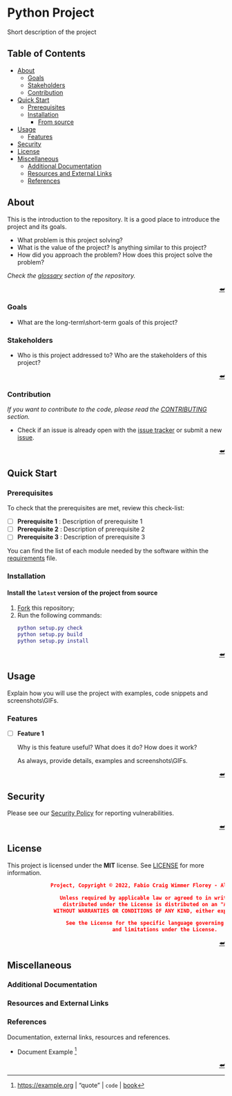 <a name="readme-header"></a>
<!--
=========================================================================================
             $$$$$$$\  $$$$$$$$\  $$$$$$\  $$$$$$$\  $$\      $$\ $$$$$$$$\
             $$  __$$\ $$  _____|$$  __$$\ $$  __$$\ $$$\    $$$ |$$  _____|
             $$ |  $$ |$$ |      $$ /  $$ |$$ |  $$ |$$$$\  $$$$ |$$ |
             $$$$$$$  |$$$$$\    $$$$$$$$ |$$ |  $$ |$$\$$\$$ $$ |$$$$$\
             $$  __$$< $$  __|   $$  __$$ |$$ |  $$ |$$ \$$$  $$ |$$  __|
             $$ |  $$ |$$ |      $$ |  $$ |$$ |  $$ |$$ |\$  /$$ |$$ |
             $$ |  $$ |$$$$$$$$\ $$ |  $$ |$$$$$$$  |$$ | \_/ $$ |$$$$$$$$\
             \__|  \__|\________|\__|  \__|\_______/ \__|     \__|\________|
=========================================================================================

 Author: Fabio Craig Wimmer Florey                                        version: 0.0.1
=========================================================================================
                                        ~ NOTICE ~

       Project, Copyright © 2022, Fabio Craig Wimmer Florey - All Rights Reserved.

           Unless required by applicable law or agreed to in writing, software      
            distributed under the License is distributed on an "AS IS" BASIS,       
         WITHOUT WARRANTIES OR CONDITIONS OF ANY KIND, either express or implied.   

             See the License for the specific language governing permissions        
                            and limitations under the License.

 License: MIT-0                                       Terms and Conditions: ./LICENSE.md
=========================================================================================
You can also use the [GitHub Flavored Markdown][MARKDOWN] syntax or HTML. 
You can also create the titles of your project with [TAAG][TAAG]:
- [Font][TAAG PYTHON] for Python files
- [Font][TAAG OTHER] for other files
-->                 

<!-- Project Logo -->

# Python Project
Short description of the project

## Table of Contents
+ [About](#about)
  * [Goals](#goals)
  * [Stakeholders](#stakeholders)
  * [Contribution](#contribution)
+ [Quick Start](#quick-start)
  * [Prerequisites](#prerequisites)
  * [Installation](#installation)
    - [From source](#install-the-latest-version-of-the-project-from-source)
+ [Usage](#usage)
  * [Features](#features)
+ [Security](#security)
+ [License](#license)
+ [Miscellaneous](#miscellaneous)
  * [Additional Documentation](#additional-documentation)
  * [Resources and External Links](#resources-and-external-links)
  * [References](#references)

  
## About
This is the introduction to the repository. It is a good place to introduce the project and its goals.

- What problem is this project solving?
- What is the value of the project? Is anything similar to this project?
- How did you approach the problem? How does this project solve the problem? 

*Check the [glossary][GLOSSARY] section of the repository.*

<p align="right"><a href="#readme-header">⮨</a></p>

### Goals
- What are the long-term\short-term goals of this project? 
### Stakeholders
- Who is this project addressed to? Who are the stakeholders of this project?

<p align="right"><a href="#readme-header">⮨</a></p>

### Contribution
*If you want to contribute to the code, please read the [CONTRIBUTING][CONTRIBUTING] section.*
- Check if an issue is already open with the [issue tracker][ISSUE TRACKER] or submit a new [issue][ISSUE].

<p align="right"><a href="#readme-header">⮨</a></p>

## Quick Start
### Prerequisites
To check that the prerequisites are met, review this check-list:

- [ ] **Prerequisite 1** : Description of prerequisite 1
- [ ] **Prerequisite 2** : Description of prerequisite 2
- [ ] **Prerequisite 3** : Description of prerequisite 3

You can find the list of each module needed by the software within the [requirements][REQUIREMENTS] file.

### Installation
#### Install the `latest` version of the project from source
  1. [Fork][FORK] this repository;
  1. Run the following commands:
      ```matlab
      python setup.py check
      python setup.py build
      python setup.py install
      ```
<p align="right"><a href="#readme-header">⮨</a></p>

## Usage
Explain how you will use the project with examples, code snippets and screenshots\GIFs.

### Features
- [ ] **Feature 1**

  Why is this feature useful? What does it do? How does it work?
  
  As always, provide details, examples and screenshots\GIFs.
  
<p align="right"><a href="#readme-header">⮨</a></p>

## Security
Please see our [Security Policy][SECURITY] for reporting vulnerabilities.

<p align="right"><a href="#readme-header">⮨</a></p>

## License
This project is licensed under the **MIT** license. See [LICENSE][LICENSE] for more information.
```json
              Project, Copyright © 2022, Fabio Craig Wimmer Florey - All Rights Reserved.

                 Unless required by applicable law or agreed to in writing, software
                  distributed under the License is distributed on an "AS IS" BASIS,
               WITHOUT WARRANTIES OR CONDITIONS OF ANY KIND, either express or implied.

                   See the License for the specific language governing permissions
                                  and limitations under the License.
```
<p align="right"><a href="#readme-header">⮨</a></p>

## Miscellaneous
### Additional Documentation
### Resources and External Links
### References

Documentation, external links, resources and references.
- Document Example [^1]

<p align="right"><a href="#readme-header">⮨</a></p>

<!--- LINK --->
[FORK]: ../../fork
[CONTRIBUTING]: /docs/CONTRIBUTING.md
[DISCUSSION]: ../../discussion
[GLOSSARY]: docs/GLOSSARY.md
[ISSUE]: ../../issues/new
[ISSUE TRACKER]: ../../issues
[LICENSE]: /LICENSE.md
[MARKDOWN]: https://github.github.com/gfm/
[PULL]: ../../compare
[REQUIREMENTS]: /requirements.txt
[SECURITY]: /docs/SECURITY.md
[TAAG]: https://patorjk.com/software/taag/
[TAAG OTHER]: http://www.patorjk.com/software/taag/#p=display&f=Big%20Money-ne&t=OTHER
[TAAG PYTHON]: https://patorjk.com/software/taag/#p=display&f=Cybermedium&t=PROJECT

<!--- REFERENCES --->
[^1]: https://example.org |  “quote” | `code` | [book](https://example.org)
